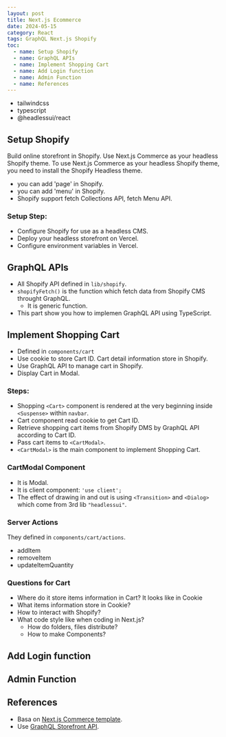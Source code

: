 ```yaml
---
layout: post
title: Next.js Ecommerce
date: 2024-05-15
category: React
tags: GraphQL Next.js Shopify
toc:
  - name: Setup Shopify
  - name: GraphQL APIs
  - name: Implement Shopping Cart
  - name: Add Login function
  - name: Admin Function
  - name: References
---
```


- tailwindcss
- typescript
- @headlessui/react


## Setup Shopify

Build online storefront in Shopify. Use Next.js Commerce as your headless Shopify theme. 
To use Next.js Commerce as your headless Shopify theme, you need to install the Shopify Headless theme. 

- you can add 'page' in Shopify.
- you can add 'menu' in Shopify.
- Shopify support fetch Collections API, fetch Menu API.

### Setup Step:
- Configure Shopify for use as a headless CMS.
- Deploy your headless storefront on Vercel.
- Configure environment variables in Vercel.

## GraphQL APIs

- All Shopify API defined in `lib/shopify`.
- `shopifyFetch()` is the function which fetch data from Shopify CMS throught GraphQL.
  - It is generic function. 
- This part show you how to implemen GraphQL API using TypeScript.


## Implement Shopping Cart

- Defined in `components/cart`
- Use cookie to store Cart ID. Cart detail information store in Shopify.
- Use GraphQL API to manage cart in Shopify.
- Display Cart in Modal.

### Steps:
- Shopping `<Cart>` component is rendered at the very beginning inside `<Suspense>` within `navbar`.
- Cart component read cookie to get Cart ID.
- Retrieve shopping cart items from Shopify DMS by GraphQL API according to Cart ID.
- Pass cart items to `<CartModal>`.
- `<CartModal>` is the main component to implement Shopping Cart. 

### CartModal Component
- It is Modal.
- It is client component: `'use client';`
- The effect of drawing in and out is using `<Transition>` and `<Dialog>` which come from 3rd lib `"headlessui"`.

### Server Actions
They defined in `components/cart/actions`.
- addItem
- removeItem
- updateItemQuantity


### Questions for Cart
- Where do it store items information in Cart?  It looks like in Cookie
- What items information store in Cookie?
- How to interact with Shopify?
- What code style like when coding in Next.js? 
  - How do folders, files distribute?
  - How to make Components? 


## Add Login function


## Admin Function

## References
- Basa on [Next.js Commerce template](https://github.com/vercel/commerce).
- Use [GraphQL Storefront API](https://shopify.dev/docs/api/storefront).
